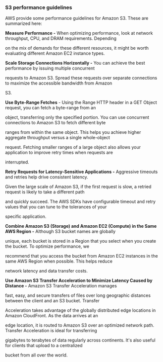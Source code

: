 ### S3 performance guidelines

AWS provide some performance guidelines for Amazon S3. These are summarized
here:

**Measure Performance -** When optimizing performance, look at network
throughput, CPU, and DRAM requirements. Depending

on the mix of demands for these different resources, it might be worth
evaluating different Amazon EC2 instance types.

**Scale Storage Connections Horizontally -** You can achieve the best
performance by issuing multiple concurrent

requests to Amazon S3. Spread these requests over separate connections to
maximize the accessible bandwidth from Amazon

S3.

**Use Byte-Range Fetches** - Using the Range HTTP header in a GET Object
request, you can fetch a byte-range from an

object, transferring only the specified portion. You can use concurrent
connections to Amazon S3 to fetch different byte

ranges from within the same object. This helps you achieve higher aggregate
throughput versus a single whole-object

request. Fetching smaller ranges of a large object also allows your application
to improve retry times when requests are

interrupted.

**Retry Requests for Latency-Sensitive Applications -** Aggressive timeouts and
retries help drive consistent latency.

Given the large scale of Amazon S3, if the first request is slow, a retried
request is likely to take a different path

and quickly succeed. The AWS SDKs have configurable timeout and retry values
that you can tune to the tolerances of your

specific application.

**Combine Amazon S3 (Storage) and Amazon EC2 (Compute) in the Same AWS Region
-** Although S3 bucket names are globally

unique, each bucket is stored in a Region that you select when you create the
bucket. To optimize performance, we

recommend that you access the bucket from Amazon EC2 instances in the same AWS
Region when possible. This helps reduce

network latency and data transfer costs.

**Use Amazon S3 Transfer Acceleration to Minimize Latency Caused by Distance -**
Amazon S3 Transfer Acceleration manages

fast, easy, and secure transfers of files over long geographic distances between
the client and an S3 bucket. Transfer

Acceleration takes advantage of the globally distributed edge locations in
Amazon CloudFront. As the data arrives at an

edge location, it is routed to Amazon S3 over an optimized network path.
Transfer Acceleration is ideal for transferring

gigabytes to terabytes of data regularly across continents. It's also useful for
clients that upload to a centralized

bucket from all over the world.


